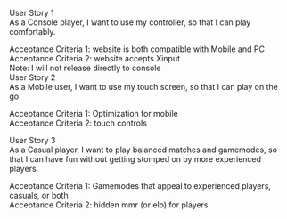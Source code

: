 User Story 1  
As a Console player, I want to use my controller, so that I can play comfortably.

Acceptance Criteria 1: website is both compatible with Mobile and PC  
Acceptance Criteria 2: website accepts Xinput  
Note: I will not release directly to console  
User Story 2  
As a Mobile user, I want to use my touch screen, so that I can play on the go.

Acceptance Criteria 1: Optimization for mobile  
Acceptance Criteria 2: touch controls

User Story 3  
As a Casual player, I want to play balanced matches and gamemodes, so that I can have fun without getting stomped on by more experienced players.

Acceptance Criteria 1: Gamemodes that appeal to experienced players, casuals, or both  
Acceptance Criteria 2: hidden mmr (or elo) for players

